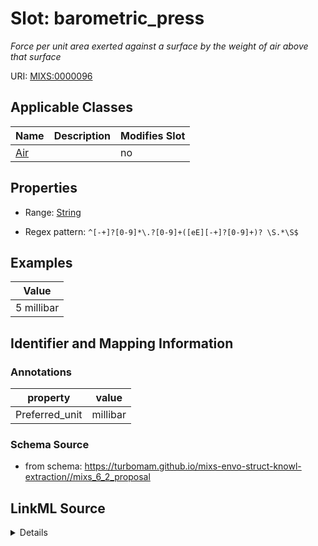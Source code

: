 # Slot: barometric_press


_Force per unit area exerted against a surface by the weight of air above that surface_



URI: [MIXS:0000096](https://w3id.org/mixs/0000096)



<!-- no inheritance hierarchy -->




## Applicable Classes

| Name | Description | Modifies Slot |
| --- | --- | --- |
[Air](Air.md) |  |  no  |







## Properties

* Range: [String](String.md)

* Regex pattern: `^[-+]?[0-9]*\.?[0-9]+([eE][-+]?[0-9]+)? \S.*\S$`






## Examples

| Value |
| --- |
| 5 millibar |

## Identifier and Mapping Information





### Annotations

| property | value |
| --- | --- |
| Preferred_unit | millibar |



### Schema Source


* from schema: https://turbomam.github.io/mixs-envo-struct-knowl-extraction//mixs_6_2_proposal




## LinkML Source

<details>
```yaml
name: barometric_press
annotations:
  Preferred_unit:
    tag: Preferred_unit
    value: millibar
description: Force per unit area exerted against a surface by the weight of air above
  that surface
title: barometric pressure
notes:
- pressure
examples:
- value: 5 millibar
from_schema: https://turbomam.github.io/mixs-envo-struct-knowl-extraction//mixs_6_2_proposal
rank: 1000
slot_uri: MIXS:0000096
multivalued: false
alias: barometric_press
domain_of:
- Air
range: string
required: false
recommended: false
pattern: ^[-+]?[0-9]*\.?[0-9]+([eE][-+]?[0-9]+)? \S.*\S$

```
</details>
